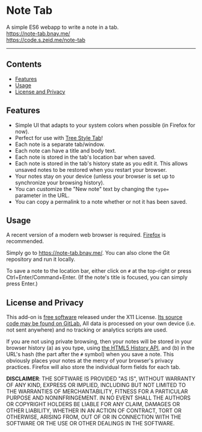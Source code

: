 Note Tab
========

A simple ES6 webapp to write a note in a tab.  
<https://note-tab.bnay.me/>  
<https://code.s.zeid.me/note-tab>

*                        *                        *                        *

Contents
--------

* [Features](#features)
* [Usage](#usage)
* [License and Privacy](#license-and-privacy)


Features
--------

* Simple UI that adapts to your system colors when possible (in Firefox for now).
* Perfect for use with [Tree Style Tab](https://addons.mozilla.org/firefox/addon/tree-style-tab/)!
* Each note is a separate tab/window.
* Each note can have a title and body text.
* Each note is stored in the tab's location bar when saved.
* Each note is stored in the tab's history state as you edit it.
  This allows unsaved notes to be restored when you restart your browser.
* Your notes stay on your device
  (unless your browser is set up to synchronize your browsing history).
* You can customize the "New note" text by changing the `type=` parameter
  in the URL.
* You can copy a permalink to a note whether or not it has been saved.


Usage
-----

A recent version of a modern web browser is required.
[Firefox](https://www.mozilla.org/firefox/) is recommended.

Simply go to <https://note-tab.bnay.me/>.  You can also clone the Git repository
and run it locally.

To save a note to the location bar, either click on `#` at the top-right or
press Ctrl+Enter/Command+Enter.  (If the note's title is focused, you can simply
press Enter.)


License and Privacy
-------------------

This add-on is [free software](https://www.gnu.org/philosophy/free-sw.html)
released under the X11 License.  [Its source code may be found on
GitLab.](https://code.s.zeid.me/note-tab)  All data is processed on your own
device (i.e. not sent anywhere) and no tracking or analytics scripts are used.

If you are not using private browsing, then your notes will be stored in your
browser history
(a) as you type, using [the HTML5 History API](https://developer.mozilla.org/docs/Web/API/History_API),
and (b) in the URL's hash (the part after the `#` symbol) when you save a
note.  This obviously places your notes at the mercy of your browser's
privacy practices.  Firefox will also store the individual form fields
for each tab.

**DISCLAIMER**:
THE SOFTWARE IS PROVIDED "AS IS", WITHOUT WARRANTY OF ANY KIND, EXPRESS OR
IMPLIED, INCLUDING BUT NOT LIMITED TO THE WARRANTIES OF MERCHANTABILITY,
FITNESS FOR A PARTICULAR PURPOSE AND NONINFRINGEMENT. IN NO EVENT SHALL THE
AUTHORS OR COPYRIGHT HOLDERS BE LIABLE FOR ANY CLAIM, DAMAGES OR OTHER
LIABILITY, WHETHER IN AN ACTION OF CONTRACT, TORT OR OTHERWISE, ARISING FROM,
OUT OF OR IN CONNECTION WITH THE SOFTWARE OR THE USE OR OTHER DEALINGS IN
THE SOFTWARE.
